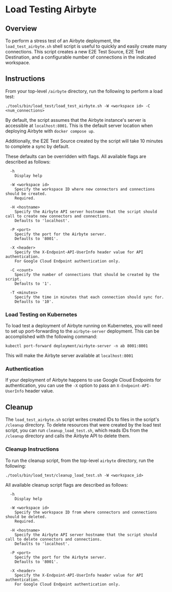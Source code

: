 # Load Testing Airbyte

## Overview
To perform a stress test of an Airbyte deployment, the `load_test_airbyte.sh` shell script is useful to quickly and easily create many connections. 
This script creates a new E2E Test Source, E2E Test Destination, and a configurable number of connections in the indicated workspace.

## Instructions
From your top-level `/airbyte` directory, run the following to perform a load test: 

```
./tools/bin/load_test/load_test_airbyte.sh -W <workspace id> -C <num_connections>
```


By default, the script assumes that the Airbyte instance's server is accessible at `localhost:8001`. This is the default server location when
deploying Airbyte with `docker compose up`.

Additionally, the E2E Test Source created by the script will take 10 minutes to complete a sync by default.

These defaults can be overridden with flags. All available flags are described as follows:

```
  -h
    Display help
    
  -W <workspace id>
    Specify the workspace ID where new connectors and connections should be created.
    Required.

  -H <hostname>
    Specify the Airbyte API server hostname that the script should call to create new connectors and connections.
    Defaults to 'localhost'.

  -P <port>
    Specify the port for the Airbyte server.
    Defaults to '8001'.

  -X <header>
    Specify the X-Endpoint-API-UserInfo header value for API authentication. 
    For Google Cloud Endpoint authentication only.

  -C <count>
    Specify the number of connections that should be created by the script.
    Defaults to '1'.

  -T <minutes>
    Specify the time in minutes that each connection should sync for.
    Defaults to '10'.
```


### Load Testing on Kubernetes

To load test a deployment of Airbyte running on Kubernetes, you will need to set up port-forwarding to the `airbyte-server` deployment.
This can be accomplished with the following command:

```
kubectl port-forward deployment/airbyte-server -n ab 8001:8001
```

This will make the Airbyte server available at `localhost:8001`


### Authentication

If your deployment of Airbyte happens to use Google Cloud Endpoints for authentication, you can use the `-X` option to pass 
an `X-Endpoint-API-UserInfo` header value.


## Cleanup
The `load_test_airbyte.sh` script writes created IDs to files in the script's `/cleanup` directory. To delete resources that were created by the load
test script, you can run `cleanup_load_test.sh`, which reads IDs from the `/cleanup` directory and calls the Airbyte API to delete them.


### Cleanup Instructions
To run the cleanup script, from the top-level `airbyte` directory, run the following:

```
./tools/bin/load_test/cleanup_load_test.sh -W <workspace_id>
```

All available cleanup script flags are described as follows:

```
  -h
    Display help

  -W <workspace id>
    Specify the workspace ID from where connectors and connections should be deleted.
    Required.

  -H <hostname>
    Specify the Airbyte API server hostname that the script should call to delete connectors and connections.
    Defaults to 'localhost'.

  -P <port>
    Specify the port for the Airbyte server.
    Defaults to '8001'.

  -X <header>
    Specify the X-Endpoint-API-UserInfo header value for API authentication. 
    For Google Cloud Endpoint authentication only.
```
